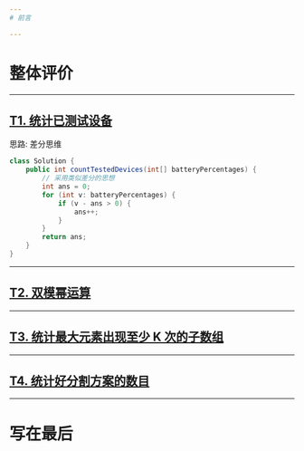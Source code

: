```yaml
---
# 前言

---
```


# 整体评价


---
## [T1. 统计已测试设备](https://leetcode.cn/contest/weekly-contest-375/problems/count-tested-devices-after-test-operations/)

思路: 差分思维

```java
class Solution {
    public int countTestedDevices(int[] batteryPercentages) {
        // 采用类似差分的思想
        int ans = 0;
        for (int v: batteryPercentages) {
            if (v - ans > 0) {
                ans++;
            }
        }
        return ans;
    }
}
```

---
## [T2. 双模幂运算](https://leetcode.cn/contest/weekly-contest-375/problems/double-modular-exponentiation/)


---
## [T3. 统计最大元素出现至少 K 次的子数组](https://leetcode.cn/contest/weekly-contest-375/problems/count-subarrays-where-max-element-appears-at-least-k-times/)


---
## [T4. 统计好分割方案的数目](https://leetcode.cn/contest/weekly-contest-375/problems/count-the-number-of-good-partitions/)



---
# 写在最后

